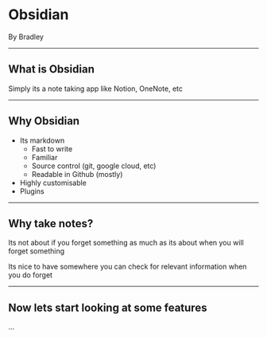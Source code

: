 # Obsidian
By Bradley


---
## What is Obsidian

Simply its a note taking app like Notion, OneNote, etc
 
---
## Why Obsidian

- Its markdown
	- Fast to write
	- Familiar
	- Source control (git, google cloud, etc)
	- Readable in Github (mostly)
- Highly customisable
- Plugins

___

## Why take notes?

Its not about if you forget something as much as its about when you will forget something

Its nice to have somewhere you can check for relevant information when you do forget
 

---

## Now lets start looking at some features

...

